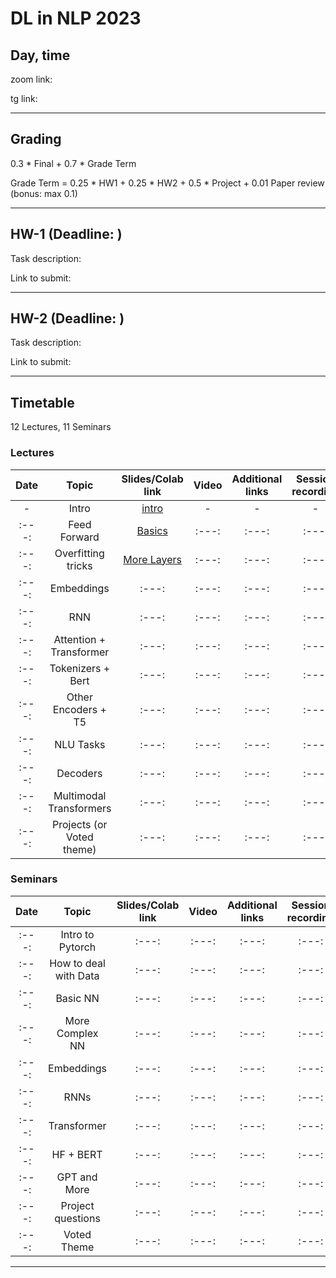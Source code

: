 # DL in NLP 2023

## Day, time

zoom link: 

tg link: 

__________________________________________

## Grading

0.3 * Final + 0.7 * Grade Term

Grade Term = 0.25 * HW1 + 0.25 * HW2 + 0.5 * Project + 0.01 Paper review (bonus: max 0.1)
__________________________________________

## HW-1 (Deadline: )

Task description: 

Link to submit: 

__________________________________________

## HW-2 (Deadline: )

Task description: 

Link to submit: 

__________________________________________

## Timetable

12 Lectures, 11 Seminars

### Lectures

| Date | Topic | Slides/Colab link | Video | Additional links | Session recording |
|:---:|:---:|:---:|:---:|:---:|:---:|
|-|Intro|[intro](https://docs.google.com/presentation/d/1cw340sXoNF450LcJGH7OXygBSckgmU1ZJwIjnxLlXVE/edit?usp=sharing)|-|-|-|
|:---:|Feed Forward|[Basics](https://docs.google.com/presentation/d/1ufEANGJMPChlbw0lfLCA1OaiClvFHM_p5zWozTibRxQ/edit?usp=sharing)|:---:|:---:|:---:|
|:---:|Overfitting tricks|[More Layers](https://docs.google.com/presentation/d/1ps0CXMx4yu2Q7vj5wwiCaHxcvMvME_y8wMG9iJqpyYs/edit?usp=sharing)|:---:|:---:|:---:|
|:---:|Embeddings|:---:|:---:|:---:|:---:|
|:---:|RNN|:---:|:---:|:---:|:---:|
|:---:|Attention + Transformer|:---:|:---:|:---:|:---:|
|:---:|Tokenizers + Bert|:---:|:---:|:---:|:---:|
|:---:|Other Encoders + T5|:---:|:---:|:---:|:---:|
|:---:|NLU Tasks|:---:|:---:|:---:|:---:|
|:---:|Decoders|:---:|:---:|:---:|:---:|
|:---:|Multimodal Transformers|:---:|:---:|:---:|:---:|
|:---:|Projects (or Voted theme)|:---:|:---:|:---:|:---:|


### Seminars

| Date | Topic | Slides/Colab link | Video | Additional links | Session recording |
|:---:|:---:|:---:|:---:|:---:|:---:|
|:---:|Intro to Pytorch|:---:|:---:|:---:|:---:|
|:---:|How to deal with Data|:---:|:---:|:---:|:---:|
|:---:|Basic NN|:---:|:---:|:---:|:---:|
|:---:|More Complex NN|:---:|:---:|:---:|:---:|
|:---:|Embeddings|:---:|:---:|:---:|:---:|
|:---:|RNNs|:---:|:---:|:---:|:---:|
|:---:|Transformer|:---:|:---:|:---:|:---:|
|:---:|HF + BERT|:---:|:---:|:---:|:---:|
|:---:|GPT and More|:---:|:---:|:---:|:---:|
|:---:|Project questions|:---:|:---:|:---:|:---:|
|:---:|Voted Theme|:---:|:---:|:---:|:---:|



__________________________________________

